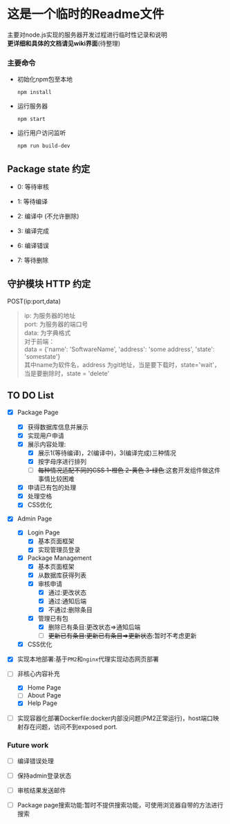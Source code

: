 # 这是一个临时的Readme文件   
主要对node.js实现的服务器开发过程进行临时性记录和说明  
**更详细和具体的文档请见wiki界面**(待整理)

### 主要命令
- 初始化npm包至本地
    ```
    npm install
    ```
- 运行服务器
    ```
    npm start
    ```
- 运行用户访问监听
    ```
    npm run build-dev
    ```
## Package state 约定
- 0: 等待审核
- 1: 等待编译
- 2: 编译中 (不允许删除)
- 3: 编译完成

- 6: 编译错误
- 7: 等待删除

## 守护模块 HTTP 约定
POST(ip:port,data)  
> ip: 为服务器的地址  
> port: 为服务器的端口号  
> data: 为字典格式  
> 对于前端：  
> data = {'name': 'SoftwareName', 'address': 'some address', 'state': 'somestate'}   
> 其中name为软件名，address 为git地址，当是要下载时，state='wait'，当是要删除时，state = 'delete'

## TO DO List  

- [x] Package Page 
    - [x] 获得数据库信息并展示
    - [x] 实现用户申请
    - [x] 展示内容处理: 
        - [x] 展示1(等待编译)，2(编译中)，3(编译完成)三种情况
        - [x] 按字母序进行排列
        - [ ] ~~每种情况适配不同的CSS 1-橙色 2-黄色 3-绿色~~:这套开发组件做这件事情比较困难
    - [x] 申请已有包的处理
    - [x] 处理空格
    - [x] CSS优化
- [x] Admin Page
    - [x] Login Page
        - [x] 基本页面框架
        - [x] 实现管理员登录
    - [x] Package Management
        - [x] 基本页面框架
        - [x] 从数据库获得列表
        - [x] 审核申请
            - [x] 通过:更改状态
            - [x] 通过:通知后端
            - [x] 不通过:删除条目
        - [x] 管理已有包
            - [x] 删除已有条目:更改状态=>通知后端
            - [ ] ~~更新已有条目:更新已有条目=>更新状态~~:暂时不考虑更新
    - [x] CSS优化
- [x] 实现本地部署:基于`PM2`和`nginx`代理实现动态网页部署
- [ ] 非核心内容补充
    - [x] Home Page 
    - [ ] About Page
    - [x] Help Page
- [ ] 实现容器化部署Dockerfile:docker内部没问题(PM2正常运行)，host端口映射存在问题，访问不到exposed port.


### Future work
- [ ] 编译错误处理
- [ ] 保持admin登录状态
- [ ] 审核结果发送邮件
- [ ] Package page搜索功能:暂时不提供搜索功能，可使用浏览器自带的方法进行搜索


